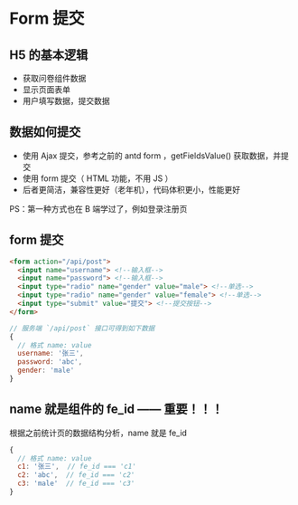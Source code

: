 # Form 提交

## H5 的基本逻辑

- 获取问卷组件数据
- 显示页面表单
- 用户填写数据，提交数据

## 数据如何提交

- 使用 Ajax 提交，参考之前的 antd form ，getFieldsValue() 获取数据，并提交
- 使用 form 提交（ HTML 功能，不用 JS ）
- 后者更简洁，兼容性更好（老年机），代码体积更小，性能更好

PS：第一种方式也在 B 端学过了，例如登录注册页

## form 提交

```html
<form action="/api/post">
  <input name="username"> <!--输入框-->
  <input name="password"> <!--输入框-->
  <input type="radio" name="gender" value="male"> <!--单选-->
  <input type="radio" name="gender" value="female"> <!--单选-->
  <input type="submit" value="提交"> <!--提交按钮-->
</form>
```

```js
// 服务端 `/api/post` 接口可得到如下数据
{
  // 格式 name: value
  username: '张三',
  password: 'abc',
  gender: 'male'
}
```

## name 就是组件的 fe_id —— 重要！！！

根据之前统计页的数据结构分析，name 就是 fe_id

```js
{
  // 格式 name: value
  c1: '张三',  // fe_id === 'c1'
  c2: 'abc',  // fe_id === 'c2'
  c3: 'male'  // fe_id === 'c3'
}
```
